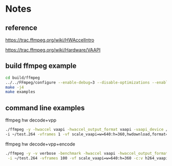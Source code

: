 # Notes

## reference
https://trac.ffmpeg.org/wiki/HWAccelIntro

https://trac.ffmpeg.org/wiki/Hardware/VAAPI

## build ffmpeg example
```bash
cd build/ffmpeg
../../FFmpeg/configure --enable-debug=3 --disable-optimizations --enable-libx264 --enable-libx265 --enable-gpl
make -j4
make examples
```

## command line examples
ffmpeg hw decode+vpp
```bash
./ffmpeg -y -hwaccel vaapi -hwaccel_output_format vaapi -vaapi_device /dev/dri/renderD128 \
-i ~/test.264 -vframes 1 -vf scale_vaapi=w=640:h=360,hwdownload,format=yuv420p out.yuv
```

ffmpeg hw decode+vpp+encode
```bash
./ffmpeg -y -v verbose -benchmark -hwaccel vaapi -hwaccel_output_format vaapi -vaapi_device /dev/dri/renderD128 \
 -i ~/test.264 -vframes 100 -vf scale_vaapi=w=640:h=360 -c:v h264_vaapi -b:v 1M /tmp/output.mp4
```